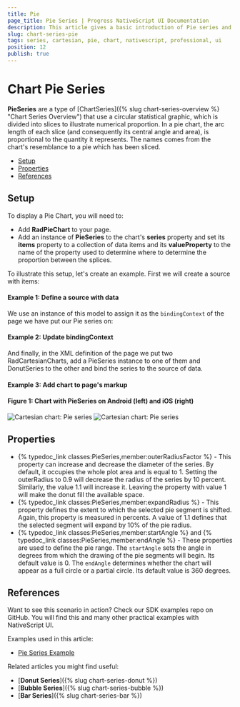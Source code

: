 ```yaml
---
title: Pie
page_title: Pie Series | Progress NativeScript UI Documentation
description: This article gives a basic introduction of Pie series and continues with a sample scenario of how Pie series are used.
slug: chart-series-pie
tags: series, cartesian, pie, chart, nativescript, professional, ui
position: 12
publish: true
---
```


# Chart Pie Series

**PieSeries** are a type of [ChartSeries]({% slug chart-series-overview %} "Chart Series Overview") that use a circular statistical graphic, which is divided into slices to illustrate numerical proportion. In a pie chart, the arc length of each slice (and consequently its central angle and area), is proportional to the quantity it represents. The names comes from the chart's resemblance to a pie which has been sliced.

* [Setup](#setup)
* [Properties](#properties)
* [References](#references)

## Setup

To display a Pie Chart, you will need to:
* Add **RadPieChart** to your page.
* Add an instance of **PieSeries** to the chart's **series** property and set its **items** property to a collection of data items and its **valueProperty** to the name of the property used to determine where to determine the proportion between the splices.

To illustrate this setup, let's create an example. First we will create a source with items:

#### Example 1: Define a source with data

<snippet id='categorical-source'/>

We use an instance of this model to assign it as the `bindingContext` of the page we have put our Pie series on:

#### Example 2: Update bindingContext

<snippet id='binding-context-pie-series'/>

And finally, in the XML definition of the page we put two RadCartesianCharts, add a PieSeries instance to one of them and DonutSeries to the other and bind the series to the source of data.

#### Example 3: Add chart to page's markup

<snippet id='pie-series'/>

#### Figure 1: Chart with PieSeries on Android (left) and iOS (right)

![Cartesian chart: Pie series](../../../../img/ns_ui/pie_series_android.png "Pie series on Android.") ![Cartesian chart: Pie series](../../../../img/ns_ui/pie_series_ios.png "Pie series on iOS.")

## Properties

*  {% typedoc_link classes:PieSeries,member:outerRadiusFactor %} - This property can increase and decrease the diameter of the series. By default, it occupies the whole plot area and is equal to 1. Setting the outerRadius to 0.9 will decrease the radius of the series by 10 percent. Similarly, the value 1.1 will increase it. Leaving the property with value 1 will make the donut fill the available space.
* {% typedoc_link classes:PieSeries,member:expandRadius %} - This property defines the extent to which the selected pie segment is shifted. Again, this property is measured in percents. A value of 1.1 defines that the selected segment will expand by 10% of the pie radius.
* {% typedoc_link classes:PieSeries,member:startAngle %} and {% typedoc_link classes:PieSeries,member:endAngle %} - These properties are used to define the pie range. The `startAngle` sets the angle in degrees from which the drawing of the pie segments will begin.
Its default value is 0. The `endAngle` determines whether the chart will appear as a full circle or a partial circle. Its default value is 360 degrees.

## References

Want to see this scenario in action?
Check our SDK examples repo on GitHub. You will find this and many other practical examples with NativeScript UI.

Examples used in this article:

* [Pie Series Example](https://github.com/NativeScript/nativescript-ui-samples/tree/master/chart/app/examples/series/pie)

Related articles you might find useful:

* [**Donut Series**]({% slug chart-series-donut %})
* [**Bubble Series**]({% slug chart-series-bubble %})
* [**Bar Series**]({% slug chart-series-bar %})
